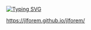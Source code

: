 [![Typing SVG](https://readme-typing-svg.demolab.com/?lines=First+line+of+text;Second+line+of+text)](https://git.io/typing-svg)


https://jlforem.github.io/jlforem/
